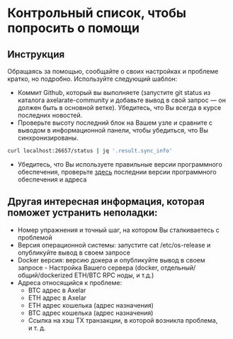 # Контрольный список, чтобы попросить о помощи

## Инструкция

Обращаясь за помощью, сообщайте о своих настройках и проблеме кратко, но подробно. Используйте следующий шаблон:

- Коммит Github, который вы выполняете (запустите git status из каталога axelarate-community и добавьте вывод в свой запрос — он должен быть в основной ветке). Убедитесь, что Вы всегда в курсе последних новостей.
- Проверьте высоту последний блок на Вашем узле и сравните с выводом в информационной панели, чтобы убедиться, что Вы синхронизированы.
```bash
curl localhost:26657/status | jq '.result.sync_info'
```
- Убедитесь, что Вы используете правильные версии программного обеспечения, проверьте [здесь](/resources/testnet-releases.md) последнии версии программного обеспечения и адреса

## Другая интересная информация, которая поможет устранить неполадки:

- Номер упражнения и точный шаг, на котором Вы сталкиваетесь с проблемой
- Версия операционной системы: запустите cat /etc/os-release и опубликуйте вывод в своем запросе
- Docker версия: версию докера и опубликуйте вывод в своем запросе - Настройка Вашего сервера (docker, отдельный/общий/dockerized ETH/BTC RPC ноды, и т.д.)
- Адреса относящийся к проблеме:
     - BTC адрес в Axelar 
     - ETH адрес в Axelar 
     - ETH адрес кошелька (адрес назначения) 
     - BTC адрес кошелька (адрес назначения) 
     - Ссылка на хэш TX транзакции, в которой возникла проблема, и т. д.  
